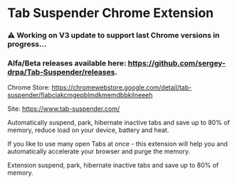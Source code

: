 # Tab Suspender Chrome Extension

### ⚠️ Working on V3 update to support last Chrome versions in progress...

### Alfa/Beta releases available here: https://github.com/sergey-drpa/Tab-Suspender/releases.

Chrome Store: https://chromewebstore.google.com/detail/tab-suspender/fiabciakcmgepblmdkmemdbbkilneeeh

Site: https://www.tab-suspender.com/

Automatically suspend, park, hibernate inactive tabs and save up to 80% of memory, reduce load on your device, battery and heat.

If you like to use many open Tabs at once - this extension will help you and automatically accelerate your browser and purge the memory.
	
Extension suspend, park, hibernate inactive tabs and save up to 80% of memory.  

